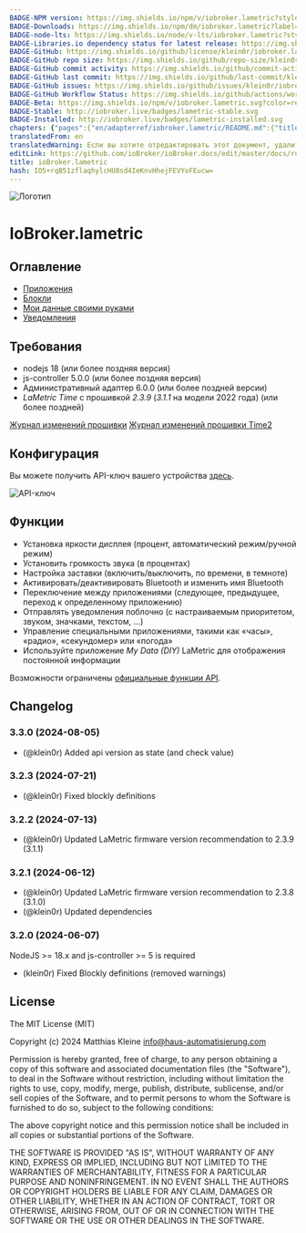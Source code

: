 ```yaml
---
BADGE-NPM version: https://img.shields.io/npm/v/iobroker.lametric?style=flat-square
BADGE-Downloads: https://img.shields.io/npm/dm/iobroker.lametric?label=npm%20downloads&style=flat-square
BADGE-node-lts: https://img.shields.io/node/v-lts/iobroker.lametric?style=flat-square
BADGE-Libraries.io dependency status for latest release: https://img.shields.io/librariesio/release/npm/iobroker.lametric?label=npm%20dependencies&style=flat-square
BADGE-GitHub: https://img.shields.io/github/license/klein0r/iobroker.lametric?style=flat-square
BADGE-GitHub repo size: https://img.shields.io/github/repo-size/klein0r/iobroker.lametric?logo=github&style=flat-square
BADGE-GitHub commit activity: https://img.shields.io/github/commit-activity/m/klein0r/iobroker.lametric?logo=github&style=flat-square
BADGE-GitHub last commit: https://img.shields.io/github/last-commit/klein0r/iobroker.lametric?logo=github&style=flat-square
BADGE-GitHub issues: https://img.shields.io/github/issues/klein0r/iobroker.lametric?logo=github&style=flat-square
BADGE-GitHub Workflow Status: https://img.shields.io/github/actions/workflow/status/klein0r/iobroker.lametric/test-and-release.yml?branch=master&logo=github&style=flat-square
BADGE-Beta: https://img.shields.io/npm/v/iobroker.lametric.svg?color=red&label=beta
BADGE-Stable: http://iobroker.live/badges/lametric-stable.svg
BADGE-Installed: http://iobroker.live/badges/lametric-installed.svg
chapters: {"pages":{"en/adapterref/iobroker.lametric/README.md":{"title":{"en":"ioBroker.lametric"},"content":"en/adapterref/iobroker.lametric/README.md"},"en/adapterref/iobroker.lametric/apps.md":{"title":{"en":"ioBroker.lametric"},"content":"en/adapterref/iobroker.lametric/apps.md"},"en/adapterref/iobroker.lametric/my-data-diy.md":{"title":{"en":"ioBroker.lametric"},"content":"en/adapterref/iobroker.lametric/my-data-diy.md"},"en/adapterref/iobroker.lametric/notifications.md":{"title":{"en":"ioBroker.lametric"},"content":"en/adapterref/iobroker.lametric/notifications.md"},"en/adapterref/iobroker.lametric/blockly.md":{"title":{"en":"ioBroker.lametric"},"content":"en/adapterref/iobroker.lametric/blockly.md"}}}
translatedFrom: en
translatedWarning: Если вы хотите отредактировать этот документ, удалите поле «translationFrom», в противном случае этот документ будет снова автоматически переведен
editLink: https://github.com/ioBroker/ioBroker.docs/edit/master/docs/ru/adapterref/iobroker.lametric/README.md
title: ioBroker.lametric
hash: IO5+rqB51zflaqhylcHU8sd4IeKnvHhejFEVYoFEucw=
---
```

![Логотип](../../../en/admin/lametric.png)

# IoBroker.lametric
## Оглавление
- [Приложения](apps.md)
- [Блокли](blockly.md)
- [Мои данные своими руками](my-data-diy.md)
- [Уведомления](notifications.md)

## Требования
- nodejs 18 (или более поздняя версия)
- js-controller 5.0.0 (или более поздняя версия)
- Административный адаптер 6.0.0 (или более поздней версии)
- _LaMetric Time_ с прошивкой _2.3.9_ (_3.1.1_ на модели 2022 года) (или более поздней)

[Журнал изменений прошивки](https://firmware.lametric.com) [Журнал изменений прошивки Time2](https://firmware.lametric.com/?product=time2)

## Конфигурация
Вы можете получить API-ключ вашего устройства [здесь](https://developer.lametric.com/user/devices).

![API-ключ](../../../en/adapterref/iobroker.lametric/img/api-key.png)

## Функции
- Установка яркости дисплея (процент, автоматический режим/ручной режим)
- Установить громкость звука (в процентах)
- Настройка заставки (включить/выключить, по времени, в темноте)
- Активировать/деактивировать Bluetooth и изменить имя Bluetooth
- Переключение между приложениями (следующее, предыдущее, переход к определенному приложению)
- Отправлять уведомления поблочно (с настраиваемым приоритетом, звуком, значками, текстом, ...)
- Управление специальными приложениями, такими как «часы», «радио», «секундомер» или «погода»
- Используйте приложение _My Data (DIY)_ LaMetric для отображения постоянной информации

Возможности ограничены [официальные функции API](https://lametric-documentation.readthedocs.io/en/latest/reference-docs/lametric-time-reference.html).

## Changelog

<!--
  Placeholder for the next version (at the beginning of the line):
  ### **WORK IN PROGRESS**
-->
### 3.3.0 (2024-08-05)

* (@klein0r) Added api version as state (and check value)

### 3.2.3 (2024-07-21)

* (@klein0r) Fixed blockly definitions

### 3.2.2 (2024-07-13)

* (@klein0r) Updated LaMetric firmware version recommendation to 2.3.9 (3.1.1)

### 3.2.1 (2024-06-12)

* (@klein0r) Updated LaMetric firmware version recommendation to 2.3.8 (3.1.0)
* (@klein0r) Updated dependencies

### 3.2.0 (2024-06-07)

NodeJS >= 18.x and js-controller >= 5 is required

* (klein0r) Fixed Blockly definitions (removed warnings)

## License

The MIT License (MIT)

Copyright (c) 2024 Matthias Kleine <info@haus-automatisierung.com>

Permission is hereby granted, free of charge, to any person obtaining a copy
of this software and associated documentation files (the "Software"), to deal
in the Software without restriction, including without limitation the rights
to use, copy, modify, merge, publish, distribute, sublicense, and/or sell
copies of the Software, and to permit persons to whom the Software is
furnished to do so, subject to the following conditions:

The above copyright notice and this permission notice shall be included in
all copies or substantial portions of the Software.

THE SOFTWARE IS PROVIDED "AS IS", WITHOUT WARRANTY OF ANY KIND, EXPRESS OR
IMPLIED, INCLUDING BUT NOT LIMITED TO THE WARRANTIES OF MERCHANTABILITY,
FITNESS FOR A PARTICULAR PURPOSE AND NONINFRINGEMENT. IN NO EVENT SHALL THE
AUTHORS OR COPYRIGHT HOLDERS BE LIABLE FOR ANY CLAIM, DAMAGES OR OTHER
LIABILITY, WHETHER IN AN ACTION OF CONTRACT, TORT OR OTHERWISE, ARISING FROM,
OUT OF OR IN CONNECTION WITH THE SOFTWARE OR THE USE OR OTHER DEALINGS IN
THE SOFTWARE.
